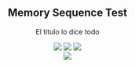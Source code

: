 <div align="center">

## Memory Sequence Test

El titulo lo dice todo

![](https://img.shields.io/pypi/v/spaceway) ![](https://img.shields.io/github/release-date/RandMd/Juego-Memoria) ![](https://img.shields.io/pypi/dm/spaceway) <br>
![](https://codecov.io/gh/YariKartoshe4ka/Space-Way/branch/develop/graph/badge.svg?token=PQGAWK18ZN) 
</div>
